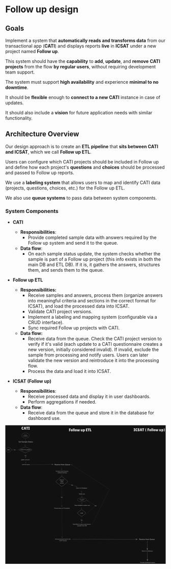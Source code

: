 # Follow up design


## Goals

Implement a system that **automatically reads and transforms data** from our transactional app (**CATI**) and displays reports **live** in **ICSAT** under a new project named **Follow up**.

This system should have the **capability** to **add**, **update**, and **remove** **CATI projects** from the flow **by regular users**, without requiring development team support.

The system must support **high availability** and experience **minimal to no downtime**.

It should be **flexible** enough to **connect to a new CATI** instance in case of updates.

It should also include a **vision** for future application needs with similar functionality.

## Architecture Overview

Our design approach is to create an **ETL pipeline** that **sits between CATI and ICSAT**, which we call **Follow up ETL**.

Users can configure which CATI projects should be included in Follow up and define how each project's **questions** and **choices** should be processed and passed to Follow up reports.

We use a **labeling system** that allows users to map and identify CATI data (projects, questions, choices, etc.) for the Follow up ETL.

We also use **queue systems** to pass data between system components.

### **System Components**

* **CATI**
  * **Responsibilities**:
    * Provide completed sample data with answers required by the Follow up system and send it to the queue.
  * **Data flow**:
    * On each sample status update, the system checks whether the sample is part of a Follow up project (this info exists in both the main DB and ETL DB). If it is, it gathers the answers, structures them, and sends them to the queue.

* **Follow up ETL**
  * **Responsibilities:**
    * Receive samples and answers, process them (organize answers into meaningful criteria and sections in the correct format for ICSAT), and load the processed data into ICSAT.
    * Validate CATI project versions.
    * Implement a labeling and mapping system (configurable via a CRUD interface).
    * Sync required Follow up projects with CATI.
  * **Data flow:**
    * Receive data from the queue. Check the CATI project version to verify if it's valid (each update to a CATI questionnaire creates a new version, initially considered invalid). If invalid, exclude the sample from processing and notify users. Users can later validate the new version and reintroduce it into the processing flow.
    * Process the data and load it into ICSAT.

* **ICSAT (Follow up)**
  * **Responsibilities**:
    * Receive processed data and display it in user dashboards.
    * Perform aggregations if needed.
  * **Data flow**:
    * Receive data from the queue and store it in the database for dashboard use.

![Logo](mainFlow.png)
